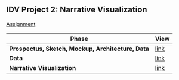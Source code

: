 ## IDV Project 2: Narrative Visualization

[Assignment](https://data73200fry.commons.gc.cuny.edu/project-2-narrative-visualization/)

Phase | View
--- | ---
**Prospectus, Sketch, Mockup, Architecture, Data** | [link](sketches)
**Data** | [link](../data)
**Narrative Visualization** | [link](https://cheje.github.io/idv-projects/narrative/)
